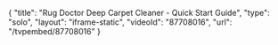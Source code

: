{
    "title": "Rug Doctor Deep Carpet Cleaner - Quick Start Guide",
    "type": "solo",
    "layout": "iframe-static",
    "videoId": "87708016",
    "url": "\/tvpembed\/87708016"
}